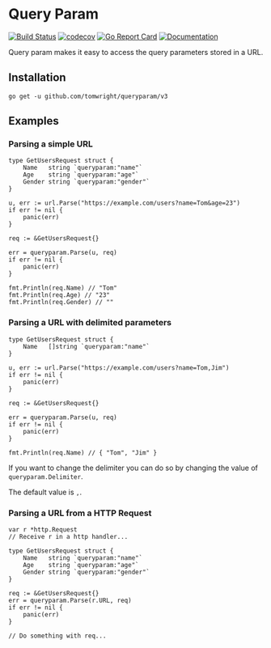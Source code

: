 # Query Param

[![Build Status](https://travis-ci.org/TomWright/queryparam.svg?branch=master)](https://travis-ci.org/TomWright/queryparam)
[![codecov](https://codecov.io/gh/TomWright/queryparam/branch/master/graph/badge.svg)](https://codecov.io/gh/TomWright/queryparam)
[![Go Report Card](https://goreportcard.com/badge/github.com/TomWright/queryparam)](https://goreportcard.com/report/github.com/TomWright/queryparam)
[![Documentation](https://godoc.org/github.com/TomWright/queryparam?status.svg)](https://godoc.org/github.com/TomWright/queryparam)

Query param makes it easy to access the query parameters stored in a URL.

## Installation

```
go get -u github.com/tomwright/queryparam/v3
```

## Examples

### Parsing a simple URL
```
type GetUsersRequest struct {
	Name   string `queryparam:"name"`
	Age    string `queryparam:"age"`
	Gender string `queryparam:"gender"`
}

u, err := url.Parse("https://example.com/users?name=Tom&age=23")
if err != nil {
    panic(err)
}

req := &GetUsersRequest{}

err = queryparam.Parse(u, req)
if err != nil {
    panic(err)
}

fmt.Println(req.Name) // "Tom"
fmt.Println(req.Age) // "23"
fmt.Println(req.Gender) // ""
```

### Parsing a URL with delimited parameters
```
type GetUsersRequest struct {
	Name   []string `queryparam:"name"`
}

u, err := url.Parse("https://example.com/users?name=Tom,Jim")
if err != nil {
    panic(err)
}

req := &GetUsersRequest{}

err = queryparam.Parse(u, req)
if err != nil {
    panic(err)
}

fmt.Println(req.Name) // { "Tom", "Jim" }
```

If you want to change the delimiter you can do so by changing the value of `queryparam.Delimiter`.

The default value is `,`.

### Parsing a URL from a HTTP Request
```
var r *http.Request
// Receive r in a http handler...

type GetUsersRequest struct {
	Name   string `queryparam:"name"`
	Age    string `queryparam:"age"`
	Gender string `queryparam:"gender"`
}

req := &GetUsersRequest{}
err = queryparam.Parse(r.URL, req)
if err != nil {
    panic(err)
}

// Do something with req...
```